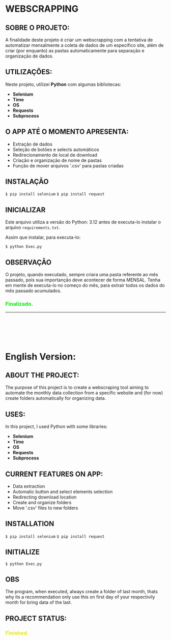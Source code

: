 # WEBSCRAPPING 

## SOBRE O PROJETO:
A finalidade deste projeto é criar um webscrapping com a tentativa de automatizar mensalmente a coleta de dados de um especifico site, além de criar (por enquanto) as pastas automaticamente para separação e organização de dados.

## UTILIZAÇÕES:
Neste projeto, utilizei **Python** com algumas bibliotecas: 
<b>
- Selenium
- Time
- OS
- Requests
- Subprocess
</b>

## O APP ATÉ O MOMENTO APRESENTA:
- Extração de dados
- Seleção de botões e selects automáticos
- Redirecionamento de local de download
- Criação e organização de nome de pastas
- Função de mover arquivos '.csv' para pastas criadas

## INSTALAÇÃO
`$ pip install selenium`
`$ pip install request`

## INICIALIZAR
Este arquivo utiliza a versão do Python: 3.12 antes de executa-lo instalar o arquivo `requirements.txt`.

Assim que instalar, para executa-lo:

`$ python Exec.py`

## OBSERVAÇÃO
 O projeto, quando executado, sempre criara uma pasta referente ao mês passado, pois sua importanção deve acontecer de forma MENSAL. Tenha em mente de executa-lo no começo do mês, para extrair todos os dados do mês passado acumulados.

 <h3><b><font color="#green">Finalizado.</font></b></h3>

***

<br />
<br />

<br />
<br />


# English Version:

## ABOUT THE PROJECT:
The purpose of this project is to create a webscraping tool aiming to automate the monthly data collection from a specific website and (for now) create folders automatically for organizing data.

## USES:
In this project, I used Python with some libraries:
<b>
- Selenium
- Time
- OS
- Requests
- Subprocess
</b>

## CURRENT FEATURES ON APP:
- Data extraction
- Automatic button and select elements selection
- Redirecting download location
- Create and organize folders
- Move '.csv' files to new folders

## INSTALLATION
`$ pip install selenium`
`$ pip install request`

## INITIALIZE
`$ python Exec.py`

## OBS
The program, when executed, always create a folder of last month, thats why its a recommendation only use this on first day of your respectivily month for bring data of the last.

## PROJECT STATUS:
 <h3><b><font color="#e5e619">Finished.</font></b></h3>
